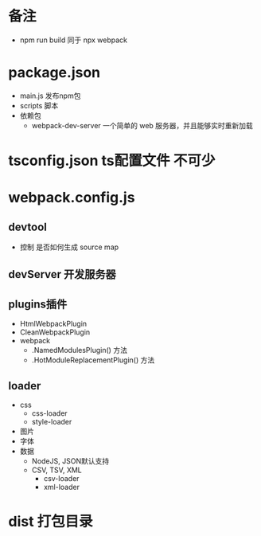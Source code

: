 # 备注
- npm run build 同于 npx webpack
# package.json
- main.js 发布npm包
- scripts 脚本
- 依赖包
   - webpack-dev-server 一个简单的 web 服务器，并且能够实时重新加载
# tsconfig.json ts配置文件 不可少
# webpack.config.js
## devtool
- 控制 是否如何生成 source map
## devServer 开发服务器
## plugins插件
- HtmlWebpackPlugin
- CleanWebpackPlugin
- webpack
   - .NamedModulesPlugin() 方法
   - .HotModuleReplacementPlugin() 方法
## loader
- css
   - css-loader
   - style-loader
- 图片
- 字体
- 数据
   - NodeJS, JSON默认支持
   - CSV, TSV, XML
      - csv-loader
      - xml-loader
# dist 打包目录
